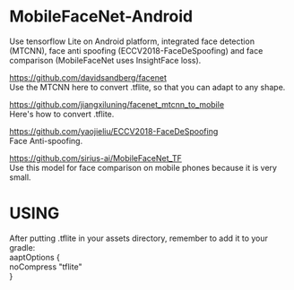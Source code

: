 # MobileFaceNet-Android
Use tensorflow Lite on Android platform, integrated face detection (MTCNN), face anti spoofing (ECCV2018-FaceDeSpoofing) and face comparison (MobileFaceNet uses InsightFace loss).

https://github.com/davidsandberg/facenet  
Use the MTCNN here to convert .tflite, so that you can adapt to any shape.  
  
https://github.com/jiangxiluning/facenet_mtcnn_to_mobile  
Here's how to convert .tflite.  
  
https://github.com/yaojieliu/ECCV2018-FaceDeSpoofing  
Face Anti-spoofing.  
  
https://github.com/sirius-ai/MobileFaceNet_TF  
Use this model for face comparison on mobile phones because it is very small.  
  
# USING
After putting .tflite in your assets directory, remember to add it to your gradle:  
aaptOptions {  
  noCompress "tflite"  
}  

